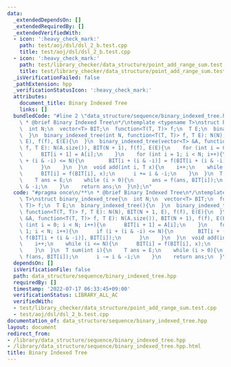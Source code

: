 ```yaml
---
data:
  _extendedDependsOn: []
  _extendedRequiredBy: []
  _extendedVerifiedWith:
  - icon: ':heavy_check_mark:'
    path: test/aoj/dsl/dsl_2_b.test.cpp
    title: test/aoj/dsl/dsl_2_b.test.cpp
  - icon: ':heavy_check_mark:'
    path: test/library_checker/data_structure/point_add_range_sum.test.cpp
    title: test/library_checker/data_structure/point_add_range_sum.test.cpp
  _isVerificationFailed: false
  _pathExtension: hpp
  _verificationStatusIcon: ':heavy_check_mark:'
  attributes:
    document_title: Binary Indexed Tree
    links: []
  bundledCode: "#line 2 \"data_structure/sequence/binary_indexed_tree.hpp\"\n/**\n\
    \ * @brief Binary Indexed Tree\n*/\ntemplate <typename T>\nstruct binary_indexed_tree{\n\
    \  int N;\n  vector<T> BIT;\n  function<T(T, T)> f;\n  T E;\n  binary_indexed_tree(){\n\
    \  }\n  binary_indexed_tree(int N, function<T(T, T)> f, T E): N(N), BIT(N + 1,\
    \ E), f(f), E(E){\n  }\n  binary_indexed_tree(vector<T> &A, function<T(T, T)>\
    \ f, T E): N(A.size()), BIT(N + 1), f(f), E(E){\n    for (int i = 0; i < N; i++){\n\
    \      BIT[i + 1] = A[i];\n    }\n    for (int i = 1; i < N; i++){\n      if (i\
    \ + (i & -i) <= N){\n        BIT[i + (i & -i)] = f(BIT[i + (i & -i)], BIT[i]);\n\
    \      }\n    }\n  }\n  void add(int i, T x){\n    i++;\n    while (i <= N){\n\
    \      BIT[i] = f(BIT[i], x);\n      i += i & -i;\n    }\n  }\n  T sum(int i){\n\
    \    T ans = E;\n    while (i > 0){\n      ans = f(ans, BIT[i]);\n      i -= i\
    \ & -i;\n    }\n    return ans;\n  }\n};\n"
  code: "#pragma once\n/**\n * @brief Binary Indexed Tree\n*/\ntemplate <typename\
    \ T>\nstruct binary_indexed_tree{\n  int N;\n  vector<T> BIT;\n  function<T(T,\
    \ T)> f;\n  T E;\n  binary_indexed_tree(){\n  }\n  binary_indexed_tree(int N,\
    \ function<T(T, T)> f, T E): N(N), BIT(N + 1, E), f(f), E(E){\n  }\n  binary_indexed_tree(vector<T>\
    \ &A, function<T(T, T)> f, T E): N(A.size()), BIT(N + 1), f(f), E(E){\n    for\
    \ (int i = 0; i < N; i++){\n      BIT[i + 1] = A[i];\n    }\n    for (int i =\
    \ 1; i < N; i++){\n      if (i + (i & -i) <= N){\n        BIT[i + (i & -i)] =\
    \ f(BIT[i + (i & -i)], BIT[i]);\n      }\n    }\n  }\n  void add(int i, T x){\n\
    \    i++;\n    while (i <= N){\n      BIT[i] = f(BIT[i], x);\n      i += i & -i;\n\
    \    }\n  }\n  T sum(int i){\n    T ans = E;\n    while (i > 0){\n      ans =\
    \ f(ans, BIT[i]);\n      i -= i & -i;\n    }\n    return ans;\n  }\n};"
  dependsOn: []
  isVerificationFile: false
  path: data_structure/sequence/binary_indexed_tree.hpp
  requiredBy: []
  timestamp: '2022-07-17 06:33:45+09:00'
  verificationStatus: LIBRARY_ALL_AC
  verifiedWith:
  - test/library_checker/data_structure/point_add_range_sum.test.cpp
  - test/aoj/dsl/dsl_2_b.test.cpp
documentation_of: data_structure/sequence/binary_indexed_tree.hpp
layout: document
redirect_from:
- /library/data_structure/sequence/binary_indexed_tree.hpp
- /library/data_structure/sequence/binary_indexed_tree.hpp.html
title: Binary Indexed Tree
---
```

